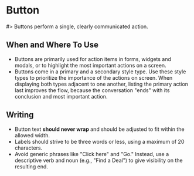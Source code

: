 # Button

#> Buttons perform a single, clearly communicated action.

## When and Where To Use

- Buttons are primarily used for action items in forms, widgets and
  modals, or to highlight the most important actions on a screen.
- Buttons come in a primary and a secondary style type. Use these style types to
  prioritize the importance of the actions on screen. When displaying both types
  adjacent to one another, listing the primary action last improves the flow,
  because the conversation "ends" with its conclusion and most important action.

## Writing

- Button text **should never wrap** and should be adjusted to fit within the
  allowed width.
- Labels should strive to be three words or less, using a maximum of 20
  characters.
- Avoid generic phrases like "Click here" and "Go." Instead, use a descriptive
  verb and noun (e.g., "Find a Deal") to give visibility on the resulting end.
